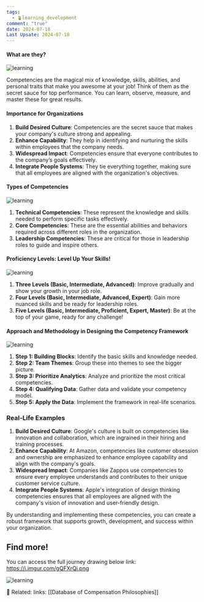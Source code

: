 ```yaml
---
tags:
  - 🪴learning_development
comment: "true"
date: 2024-07-18
Last Upsate: 2024-07-18
---
```

#### What are they?

![learning](https://i.imgur.com/EOMRBuV.png)

Competencies are the magical mix of knowledge, skills, abilities, and personal traits that make you awesome at your job! Think of them as the secret sauce for top performance. You can learn, observe, measure, and master these for great results.

#### Importance for Organizations


1. **Build Desired Culture**: Competencies are the secret sauce that makes your company's culture strong and appealing.
2. **Enhance Capability**: They help in identifying and nurturing the skills within employees that the company needs.
3. **Widespread Impact**: Competencies ensure that everyone contributes to the company’s goals effectively.
4. **Integrate People Systems**: They tie everything together, making sure that all employees are aligned with the organization's objectives.

#### Types of Competencies

![learning](https://i.imgur.com/HQDPNl8.png)

1. **Technical Competencies**: These represent the knowledge and skills needed to perform specific tasks effectively.
2. **Core Competencies**: These are the essential abilities and behaviors required across different roles in the organization.
3. **Leadership Competencies**: These are critical for those in leadership roles to guide and inspire others.

#### Proficiency Levels: Level Up Your Skills!

![learning](https://i.imgur.com/BZKNeX1.png)
1. **Three Levels (Basic, Intermediate, Advanced)**: Improve gradually and show your growth in your job role.
2. **Four Levels (Basic, Intermediate, Advanced, Expert)**: Gain more nuanced skills and be ready for leadership roles.
3. **Five Levels (Basic, Intermediate, Proficient, Expert, Master)**: Be at the top of your game, ready for any challenge!

#### Approach and Methodology in Designing the Competency Framework

![learning](https://i.imgur.com/NpV2Z8x.png)
1. **Step 1: Building Blocks**: Identify the basic skills and knowledge needed.
2. **Step 2: Team Themes**: Group these into themes to see the bigger picture.
3. **Step 3: Prioritize Analytics**: Analyze and prioritize the most critical competencies.
4. **Step 4: Qualifying Data**: Gather data and validate your competency model.
5. **Step 5: Apply the Data**: Implement the framework in real-life scenarios.

### Real-Life Examples

1. **Build Desired Culture**: Google's culture is built on competencies like innovation and collaboration, which are ingrained in their hiring and training processes.
2. **Enhance Capability**: At Amazon, competencies like customer obsession and ownership are emphasized to enhance employee capability and align with the company's goals.
3. **Widespread Impact**: Companies like Zappos use competencies to ensure every employee understands and contributes to their unique customer service culture.
4. **Integrate People Systems**: Apple's integration of design thinking competencies ensures that all employees are aligned with the company's vision of innovation and user-friendly design.

By understanding and implementing these competencies, you can create a robust framework that supports growth, development, and success within your organization.


## Find more! 
You can access the full journey drawing below
link: https://i.imgur.com/gQFXrQi.png

![learning](https://i.imgur.com/gQFXrQi.png)



🔑 Related:
links: [[Database of Compensation Philosophies]]